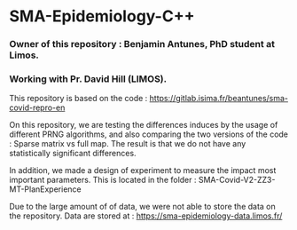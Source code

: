 # SMA-Epidemiology-C++
### Owner of this repository : Benjamin Antunes, PhD student at Limos.
### Working with Pr. David Hill (LIMOS).

This repository is based on the code : https://gitlab.isima.fr/beantunes/sma-covid-repro-en 

On this repository, we are testing the differences induces by the usage of different PRNG algorithms, and also comparing the two versions of the code : Sparse matrix vs full map.
The result is that we do not have any statistically significant differences.


In addition, we made a design of experiment to measure the impact most important parameters.
This is located in the folder : SMA-Covid-V2-ZZ3-MT-PlanExperience

Due to the large amount of of data, we were not able to store the data on the repository.
Data are stored at : https://sma-epidemiology-data.limos.fr/ 
